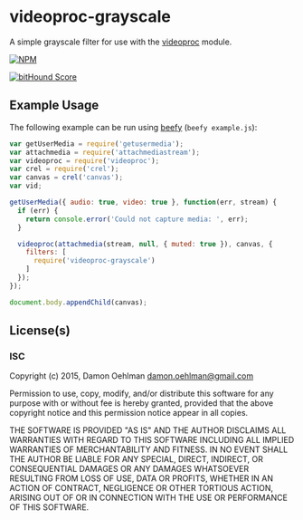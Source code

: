 # videoproc-grayscale

A simple grayscale filter for use with the
[videoproc](https://github.com/DamonOehlman/videoproc) module.


[![NPM](https://nodei.co/npm/videoproc-grayscale.png)](https://nodei.co/npm/videoproc-grayscale/)

[![bitHound Score](https://www.bithound.io/github/DamonOehlman/videoproc-grayscale/badges/score.svg)](https://www.bithound.io/github/DamonOehlman/videoproc-grayscale) 

## Example Usage

The following example can be run using
[beefy](https://github.com/chrisdickinson/beefy) (`beefy example.js`):

```js
var getUserMedia = require('getusermedia');
var attachmedia = require('attachmediastream');
var videoproc = require('videoproc');
var crel = require('crel');
var canvas = crel('canvas');
var vid;

getUserMedia({ audio: true, video: true }, function(err, stream) {
  if (err) {
    return console.error('Could not capture media: ', err);
  }

  videoproc(attachmedia(stream, null, { muted: true }), canvas, {
    filters: [
      require('videoproc-grayscale')
    ]
  });
});

document.body.appendChild(canvas);

```

## License(s)

### ISC

Copyright (c) 2015, Damon Oehlman <damon.oehlman@gmail.com>

Permission to use, copy, modify, and/or distribute this software for any
purpose with or without fee is hereby granted, provided that the above
copyright notice and this permission notice appear in all copies.

THE SOFTWARE IS PROVIDED "AS IS" AND THE AUTHOR DISCLAIMS ALL WARRANTIES WITH
REGARD TO THIS SOFTWARE INCLUDING ALL IMPLIED WARRANTIES OF MERCHANTABILITY
AND FITNESS. IN NO EVENT SHALL THE AUTHOR BE LIABLE FOR ANY SPECIAL, DIRECT,
INDIRECT, OR CONSEQUENTIAL DAMAGES OR ANY DAMAGES WHATSOEVER RESULTING FROM
LOSS OF USE, DATA OR PROFITS, WHETHER IN AN ACTION OF CONTRACT, NEGLIGENCE OR
OTHER TORTIOUS ACTION, ARISING OUT OF OR IN CONNECTION WITH THE USE OR
PERFORMANCE OF THIS SOFTWARE.
